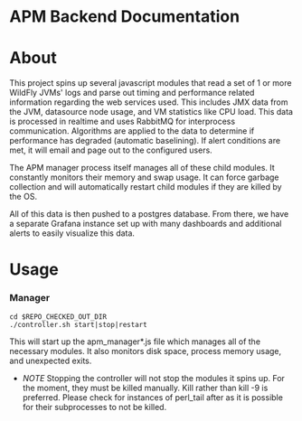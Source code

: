 APM Backend Documentation
====================

# About

This project spins up several javascript modules that read a set of 1 or more WildFly JVMs' logs and parse out timing and performance related information regarding the web services used. This includes JMX data from the JVM, datasource node usage, and VM statistics like CPU load. This data is processed in realtime and uses RabbitMQ for interprocess communication. Algorithms are applied to the data to determine if performance has degraded (automatic baselining). If alert conditions are met, it will email and page out to the configured users.

The APM manager process itself manages all of these child modules. It constantly monitors their memory and swap usage. It can force garbage collection and will automatically restart child modules if they are killed by the OS.

All of this data is then pushed to a postgres database. From there, we have a separate Grafana instance set up with many dashboards and additional alerts to easily visualize this data.

# Usage

### Manager

	cd $REPO_CHECKED_OUT_DIR
	./controller.sh start|stop|restart

This will start up the apm_manager*.js file which manages all of the necessary modules.
It also monitors disk space, process memory usage, and unexpected exits.

* _NOTE_ Stopping the controller will not stop the modules it spins up. For the moment, they must be killed manually. Kill rather than kill -9 is preferred. Please check for instances of perl_tail after as it is possible for their subprocesses to not be killed.
